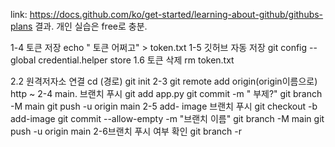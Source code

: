 link: https://docs.github.com/ko/get-started/learning-about-github/githubs-plans
결과. 개인 실습은 free로 충분.



1-4 토큰 저장 
echo " 토큰 어쩌고" > token.txt
1-5 깃허브 자동 저장 
git config --global credential.helper store
1.6 토큰 삭제
rm token.txt

2.2 원격저자소 연결
cd (경로)
git init
2-3 
git remote add origin(origin이름으로) http ~
2-4 main. 브랜치 푸시
git add app.py
git commit -m " 부제?"
git branch -M main
git push -u origin main
2-5 add- image 브랜치 푸시
git checkout -b add-image
git commit --allow-empty -m "브랜치 이름"
git branch -M main
git push -u origin main
2-6브랜치 푸시 여부 확인
git branch -r
